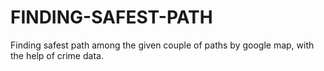 # FINDING-SAFEST-PATH
Finding safest path among the given couple of paths by google map, with the help of crime data.
